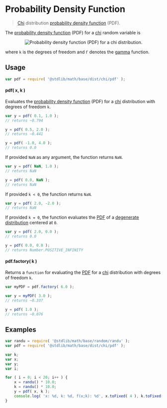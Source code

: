 # Probability Density Function

> [Chi][chi] distribution [probability density function][pdf] (PDF).


<section class="intro">

The [probability density function][pdf] (PDF) for a [chi][chi] random variable is

<!-- <equation class="equation" label="eq:chi_pdf" align="center" raw="f(x;\,k) = \frac{2^{{1-k/2}}x^{{k-1}}e^{{-x^{2}/2}}}{\Gamma(k/2)}" alt="Probability density function (PDF) for a chi distribution."> -->

<div class="equation" align="center" data-raw-text="f(x;\,k) = \frac{2^{{1-k/2}}x^{{k-1}}e^{{-x^{2}/2}}}{\Gamma(k/2)}" data-equation="eq:chi_pdf">
    <img src="" alt="Probability density function (PDF) for a chi distribution.">
    <br>
</div>

<!-- </equation> -->

where `k` is the degrees of freedom and `Γ` denotes the [gamma][gamma] function. 

</section>

<!-- /.intro -->


<section class="usage">

## Usage

``` javascript
var pdf = require( '@stdlib/math/base/dist/chi/pdf' );
```

#### pdf( x, k )

Evaluates the [probability density function][pdf] (PDF) for a [chi][chi] distribution with degrees of freedom `k`.

``` javascript
var y = pdf( 0.1, 1.0 );
// returns ~0.794

y = pdf( 0.5, 2.0 );
// returns ~0.441

y = pdf( -1.0, 4.0 );
// returns 0.0
```

If provided `NaN` as any argument, the function returns `NaN`.

``` javascript
var y = pdf( NaN, 1.0 );
// returns NaN

y = pdf( 0.0, NaN );
// returns NaN
```

If provided `k < 0`, the function returns `NaN`.

``` javascript
var y = pdf( 2.0, -2.0 );
// returns NaN
```

If provided `k = 0`, the function evaluates the [PDF][pdf] of a [degenerate distribution][degenerate-distribution] centered at `0`.

``` javascript
var y = pdf( 2.0, 0.0 );
// returns 0.0

y = pdf( 0.0, 0.0 );
// returns Number.POSITIVE_INFINITY
```

#### pdf.factory( k )

Returns a `function` for evaluating the [PDF][pdf] for a [chi][chi] distribution with degrees of freedom `k`.

```javascript
var myPDF = pdf.factory( 6.0 );

var y = myPDF( 3.0 );
// returns ~0.337

y = pdf( 1.0 );
// returns ~0.076
```

</section>

<!-- /.usage -->


<section class="examples">

## Examples

``` javascript
var randu = require( '@stdlib/math/base/random/randu' );
var pdf = require( '@stdlib/math/base/dist/chi/pdf' );

var k;
var x;
var y;
var i;

for ( i = 0; i < 20; i++ ) {
    x = randu() * 10.0;
    k = randu() * 10.0;
    y = pdf( x, k );
    console.log( 'x: %d, k: %d, f(x;k): %d', x.toFixed( 4 ), k.toFixed( 4 ), y.toFixed( 4 ) );
}
```

</section>

<!-- /.examples -->


<section class="links">

[chi]: https://en.wikipedia.org/wiki/Chi_distribution
[degenerate-distribution]: https://en.wikipedia.org/wiki/Degenerate_distribution
[gamma]: https://en.wikipedia.org/wiki/Gamma_function
[pdf]: https://en.wikipedia.org/wiki/Probability_density_function

</section>

<!-- /.links -->
